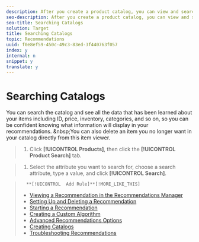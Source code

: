 ```yaml
---
description: After you create a product catalog, you can view and search it.
seo-description: After you create a product catalog, you can view and search it.
seo-title: Searching Catalogs
solution: Target
title: Searching Catalogs
topic: Recommendations
uuid: f0e8ef59-450c-49c3-83ed-3f440763f057
index: y
internal: n
snippet: y
translate: y
---
```


# Searching Catalogs

You can search the catalog and see all the data that has been learned about your items including ID, price, inventory, categories, and so on, so you can be confident knowing what information will display in your recommendations. &amp;nbsp;You can also delete an item you no longer want in your catalog directly from this item viewer. 

>1. Click **[!UICONTROL  Products]**, then click the **[!UICONTROL  Product Search]** tab.

>1. Select the attribute you want to search for, choose a search attribute, type a value, and click **[!UICONTROL  Search]**.

>       **[!UICONTROL  Add Rule]**[!MORE_LIKE_THIS]
>
>* [ Viewing a Recommendation in the Recommendations Manager ](c_Viewing_a_Recommendation_in_the_Recommendations_Manager.md#concept_20461D0A428B42F99270AF30293038AE)
>* [ Setting Up and Deleting a Recommendation ](c_Setting_Up_and_Deleting_a_Recommendation.md#concept_46FC867861EC477ABF287D49B84F0961)
>* [ Starting a Recommendation ](c_Starting_a_Recommendation.md#concept_FD5D757B0C174CE2B0D8C132303EE674)
>* [ Creating a Custom Algorithm ](c_Creating_a_Custom_Algorithm.md#concept_9D76531BEE5A4AC8BA2DD30B99CED51A)
>* [ Advanced Recommendations Options ](r_Recommendation_Parameters.md#reference_93CA52A6B7D64CDFABAE37E27D1F0A9F)
>* [ Creating Catalogs ](t_Creating_Catalogs.md#task_CF595BC2426140E08F7948E43E3C8F81)
>* [ Troubleshooting Recommendations ](r_Troubleshooting_Recommendations.md#reference_14CE05395C164BE1AC5E5FA2F7E940E2)
